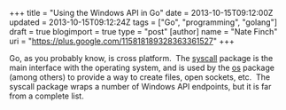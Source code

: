 +++
title = "Using the Windows API in Go"
date = 2013-10-15T09:12:00Z
updated = 2013-10-15T09:12:24Z
tags = ["Go", "programming", "golang"]
draft = true
blogimport = true 
type = "post"
[author]
	name = "Nate Finch"
	uri = "https://plus.google.com/115818189328363361527"
+++

Go, as you probably know, is cross platform. &nbsp;The <a href="http://golang.org/pkg/syscall/" target="_blank">syscall</a> package is the main interface with the operating system, and is used by the <a href="http://golang.org/pkg/os/" target="_blank">os</a> package (among others) to provide a way to create files, open sockets, etc. &nbsp;The syscall package wraps a number of Windows API endpoints, but it is far from a complete list.

